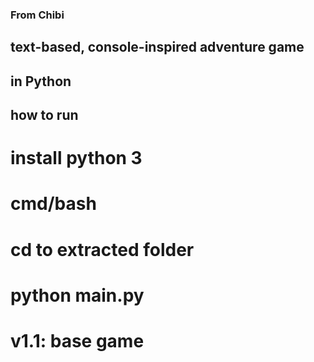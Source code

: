 ### From Chibi

## text-based, console-inspired adventure game 
## in Python

## how to run
# install python 3
# cmd/bash
# cd to extracted folder
# python main.py

# v1.1: base game
